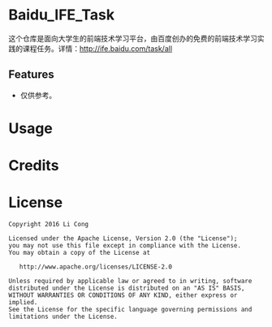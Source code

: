 # Baidu_IFE_Task
这个仓库是面向大学生的前端技术学习平台，由百度创办的免费的前端技术学习实践的课程任务。详情：http://ife.baidu.com/task/all

## Features

 * 仅供参考。

# Usage

# Credits

# License

    Copyright 2016 Li Cong

    Licensed under the Apache License, Version 2.0 (the "License");
    you may not use this file except in compliance with the License.
    You may obtain a copy of the License at

       http://www.apache.org/licenses/LICENSE-2.0

    Unless required by applicable law or agreed to in writing, software
    distributed under the License is distributed on an "AS IS" BASIS,
    WITHOUT WARRANTIES OR CONDITIONS OF ANY KIND, either express or implied.
    See the License for the specific language governing permissions and
    limitations under the License.

 [1]: http://ife.baidu.com/task/all
